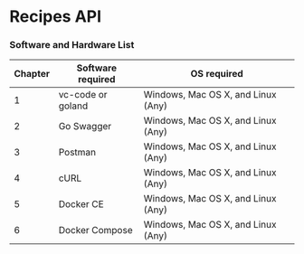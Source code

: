 # Recipes API

### Software and Hardware List
| Chapter | Software required | OS required |
| -------- |-------------------| ----------------------------------- |
| 1  | vc-code or goland | Windows, Mac OS X, and Linux (Any) |
| 2 | Go Swagger        | Windows, Mac OS X, and Linux (Any) |
| 3 | Postman           | Windows, Mac OS X, and Linux (Any) |
| 4 | cURL              | Windows, Mac OS X, and Linux (Any) |
| 5 | Docker CE         | Windows, Mac OS X, and Linux (Any) |
| 6 | Docker Compose    | Windows, Mac OS X, and Linux (Any) |
